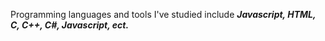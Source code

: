 Programming languages and tools I've studied include __*Javascript, HTML, C, C++, C#, Javascript, ect.*__
